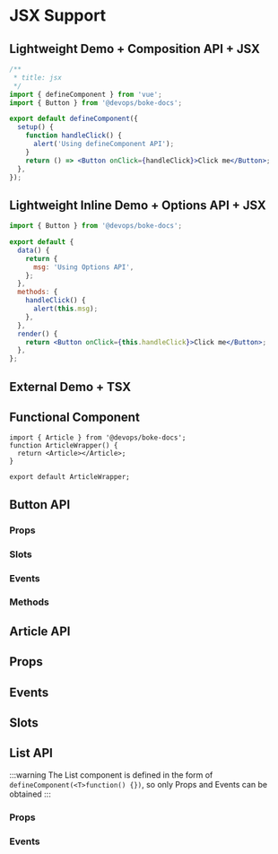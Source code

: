 # JSX Support

## Lightweight Demo + Composition API + JSX

```jsx
/**
 * title: jsx
 */
import { defineComponent } from 'vue';
import { Button } from '@devops/boke-docs';

export default defineComponent({
  setup() {
    function handleClick() {
      alert('Using defineComponent API');
    }
    return () => <Button onClick={handleClick}>Click me</Button>;
  },
});
```

## Lightweight Inline Demo + Options API + JSX

```jsx | inline
import { Button } from '@devops/boke-docs';

export default {
  data() {
    return {
      msg: 'Using Options API',
    };
  },
  methods: {
    handleClick() {
      alert(this.msg);
    },
  },
  render() {
    return <Button onClick={this.handleClick}>Click me</Button>;
  },
};
```

## External Demo + TSX

<code src="./demos/Demo.tsx"></code>

## Functional Component

```tsx
import { Article } from '@devops/boke-docs';
function ArticleWrapper() {
  return <Article></Article>;
}

export default ArticleWrapper;
```

## Button API

### Props

<API id="Button" type="props"></API>

### Slots

<API id="Button" type="slots"></API>

### Events

<API id="Button" type="events"></API>

### Methods

<API id="Button" type="imperative"></API>

## Article API

## Props

<API id="Article" type="props"></API>

## Events

<API id="Article" type="events"></API>

## Slots

<API id="Article" type="slots"></API>

## List API

:::warning
The List component is defined in the form of `defineComponent(<T>function() {})`, so only Props and Events can be obtained
:::

### Props

<API id="List" type="props"></API>

### Events

<API id="List" type="events"></API>
